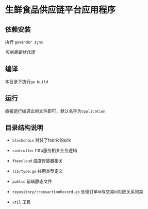 # 生鲜食品供应链平台应用程序



## 依赖安装

执行 `govendor sync`

*可能需要挂代理*



## 编译

本目录下执行`go build`



## 运行

直接运行编译出的文件即可，默认名称为`application`



## 目录结构说明

 * `blockchain` 封装了fabric的sdk

 * `controller` http服务相关业务逻辑

 * `fbeecloud` 温度传感器相关

 * `lib/type.go` 共用类型定义

 * `public` 前端静态文件

 * `repository/transactionRecord.go` 处理订单id与交易id对应关系的类

 * `util` 工具

